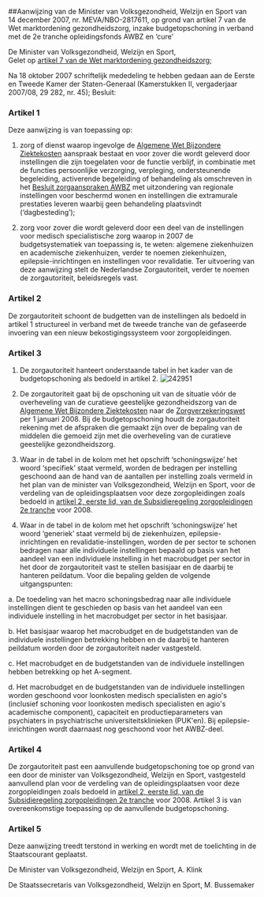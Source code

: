 <meta http-equiv='Content-Type' content='text/html; charset=utf-8' />

##Aanwijzing van de Minister van Volksgezondheid, Welzijn en Sport van 14 december 2007, nr. MEVA/NBO-2817611, op grond van artikel 7 van de Wet marktordening gezondheidszorg, inzake budgetopschoning in verband met de 2e tranche opleidingsfonds AWBZ en ‘cure’ 

De Minister van Volksgezondheid, Welzijn en Sport,  
Gelet op [artikel 7 van de Wet marktordening gezondheidszorg](../../../../../../../../../../../../wet/wet/marktordening/gezondheidszorg/BWBR0020078/README.md);

Na 18 oktober 2007 schriftelijk mededeling te hebben gedaan aan de Eerste en Tweede Kamer der Staten-Generaal (Kamerstukken II, vergaderjaar 2007/08, 29 282, nr. 45);
Besluit:    

### Artikel  1  

Deze aanwijzing is van toepassing op: 

1. zorg of dienst waarop ingevolge de [Algemene Wet Bijzondere Ziektekosten](../../../../../../../../../../../../wet/algemene/wet/bijzondere/ziektekosten/BWBR0002614/README.md) aanspraak bestaat en voor zover die wordt geleverd door instellingen die zijn toegelaten voor de functie verblijf, in combinatie met de functies persoonlijke verzorging, verpleging, ondersteunende begeleiding, activerende begeleiding of behandeling als omschreven in het [Besluit zorgaanspraken AWBZ](../../../../../../../../../../../../AMvB/besluit/zorgaanspraken/awbz/BWBR0014149/README.md) met uitzondering van regionale instellingen voor beschermd wonen en instellingen die extramurale prestaties leveren waarbij geen behandeling plaatsvindt (‘dagbesteding’);  

2. zorg voor zover die wordt geleverd door een deel van de instellingen voor medisch specialistische zorg waarop in 2007 de budgetsystematiek van toepassing is, te weten: algemene ziekenhuizen en academische ziekenhuizen, verder te noemen ziekenhuizen, epilepsie-inrichtingen en instellingen voor revalidatie.   Ter uitvoering van deze aanwijzing stelt de Nederlandse Zorgautoriteit, verder te noemen de zorgautoriteit, beleidsregels vast. 

### Artikel  2  

De zorgautoriteit schoont de budgetten van de instellingen als bedoeld in artikel 1 structureel in verband met de tweede tranche van de gefaseerde invoering van een nieuw bekostigingssysteem voor zorgopleidingen. 

### Artikel  3  

1.  De zorgautoriteit hanteert onderstaande tabel in het kader van de budgetopschoning als bedoeld in artikel 2.  ![242951](http://wetten.overheid.nl/Illustration/242951)

2.  De zorgautoriteit gaat bij de opschoning uit van de situatie vóór de overheveling van de curatieve geestelijke gezondheidszorg van de [Algemene Wet Bijzondere Ziektekosten](../../../../../../../../../../../../wet/algemene/wet/bijzondere/ziektekosten/BWBR0002614/README.md) naar de [Zorgverzekeringswet](../../../../../../../../../../../../wet/zorgverzekeringswet/BWBR0018450/README.md) per 1 januari 2008. Bij de budgetopschoning houdt de zorgautoriteit rekening met de afspraken die gemaakt zijn over de bepaling van de middelen die gemoeid zijn met die overheveling van de curatieve geestelijke gezondheidszorg.   
3.  Waar in de tabel in de kolom met het opschrift ‘schoningswijze’ het woord ‘specifiek’ staat vermeld, worden de bedragen per instelling geschoond aan de hand van de aantallen per instelling zoals vermeld in het plan van de minister van Volksgezondheid, Welzijn en Sport, voor de verdeling van de opleidingsplaatsen voor deze zorgopleidingen zoals bedoeld in [artikel 2, eerste lid, van de Subsidieregeling zorgopleidingen 2e tranche](../../../../../../../../../../../../ministeriele-regeling/subsidieregeling/zorgopleidingen/2e/tranche/BWBR0023026/README.md) voor 2008.   
4.  Waar in de tabel in de kolom met het opschrift ‘schoningswijze’ het woord ‘generiek’ staat vermeld bij de ziekenhuizen, epilepsie-inrichtingen en revalidatie-instellingen, worden de per sector te schonen bedragen naar alle individuele instellingen bepaald op basis van het aandeel van een individuele instelling in het macrobudget per sector in het door de zorgautoriteit vast te stellen basisjaar en de daarbij te hanteren peildatum. Voor die bepaling gelden de volgende uitgangspunten: 

a. De toedeling van het macro schoningsbedrag naar alle individuele instellingen dient te geschieden op basis van het aandeel van een individuele instelling in het macrobudget per sector in het basisjaar.  

b. Het basisjaar waarop het macrobudget en de budgetstanden van de individuele instellingen betrekking hebben en de daarbij te hanteren peildatum worden door de zorgautoriteit nader vastgesteld.  

c. Het macrobudget en de budgetstanden van de individuele instellingen hebben betrekking op het A-segment.  

d. Het macrobudget en de budgetstanden van de individuele instellingen worden geschoond voor loonkosten medisch specialisten en agio's (inclusief schoning voor loonkosten medisch specialisten en agio's academische component), capaciteit en productieparameters van psychiaters in psychiatrische universiteitsklinieken (PUK'en). Bij epilepsie-inrichtingen wordt daarnaast nog geschoond voor het AWBZ-deel.    

### Artikel  4  

De zorgautoriteit past een aanvullende budgetopschoning toe op grond van een door de minister van Volksgezondheid, Welzijn en Sport, vastgesteld aanvullend plan voor de verdeling van de opleidingsplaatsen voor deze zorgopleidingen zoals bedoeld in [artikel 2, eerste lid, van de Subsidieregeling zorgopleidingen 2e tranche](../../../../../../../../../../../../ministeriele-regeling/subsidieregeling/zorgopleidingen/2e/tranche/BWBR0023026/README.md) voor 2008. Artikel 3 is van overeenkomstige toepassing op de aanvullende budgetopschoning. 

### Artikel  5  

Deze aanwijzing treedt terstond in werking en wordt met de toelichting in de Staatscourant geplaatst. 

De 
Minister van Volksgezondheid, Welzijn en Sport, 
A. Klink   

De 
Staatssecretaris van Volksgezondheid, Welzijn en Sport, 
M. Bussemaker     
